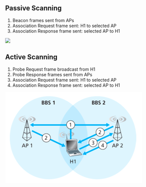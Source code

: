 ## Passive Scanning

1. Beacon frames sent from APs
2. Association Request frame sent: H1 to selected AP
3. Association Response frame sent: selected AP to H1

![](LAN%20Architecture/passive-scanning.png)

## Active Scanning

1. Probe Request frame broadcast from H1
2. Probe Response frames sent from APs
3. Association Request frame sent: H1 to selected AP
4. Association Response frame sent: selected AP to H1

![](../../../../active-scanning.png)
